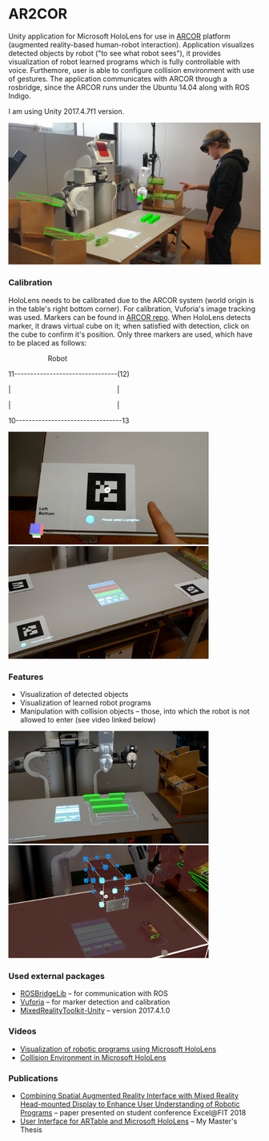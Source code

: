 # AR2COR

Unity application for Microsoft HoloLens for use in [ARCOR](https://github.com/robofit/arcor) platform (augmented reality-based human-robot interaction). Application visualizes detected objects by robot ("to see what robot sees"), it provides visualization of robot learned programs which is fully controllable with voice. Furthemore, user is able to configure collision environment with use of gestures. The application communicates with ARCOR through a rosbridge, since the ARCOR runs under the Ubuntu 14.04 along with ROS Indigo.

I am using Unity 2017.4.7f1 version.

<img src=/images/artableHoloFinal.jpg />

### Calibration
HoloLens needs to be calibrated due to the ARCOR system (world origin is in the table's right bottom corner). For calibration, Vuforia's image tracking was used. Markers can be found in [ARCOR repo](https://github.com/robofit/arcor/tree/master/art_calibration/markers). When HoloLens detects marker, it draws virtual cube on it; when satisfied with detection, click on the cube to confirm it's position. Only three markers are used, which have to be placed as follows:

&nbsp;&nbsp;&nbsp;&nbsp;&nbsp;&nbsp;&nbsp;&nbsp;&nbsp;&nbsp;&nbsp;&nbsp;&nbsp;&nbsp;&nbsp;&nbsp;&nbsp;&nbsp;&nbsp;&nbsp;Robot

11--------------------------------(12)

|&nbsp;&nbsp;&nbsp;&nbsp;&nbsp;&nbsp;&nbsp;&nbsp;&nbsp;&nbsp;&nbsp;&nbsp;&nbsp;&nbsp;&nbsp;&nbsp;&nbsp;&nbsp;&nbsp;&nbsp;&nbsp;&nbsp;&nbsp;&nbsp;&nbsp;&nbsp;&nbsp;&nbsp;&nbsp;&nbsp;&nbsp;&nbsp;&nbsp;&nbsp;&nbsp;&nbsp;&nbsp;&nbsp;&nbsp;&nbsp;&nbsp;&nbsp;&nbsp;&nbsp;&nbsp;&nbsp;&nbsp;&nbsp;&nbsp;&nbsp;&nbsp;&nbsp;&nbsp;&nbsp;|

|&nbsp;&nbsp;&nbsp;&nbsp;&nbsp;&nbsp;&nbsp;&nbsp;&nbsp;&nbsp;&nbsp;&nbsp;&nbsp;&nbsp;&nbsp;&nbsp;&nbsp;&nbsp;&nbsp;&nbsp;&nbsp;&nbsp;&nbsp;&nbsp;&nbsp;&nbsp;&nbsp;&nbsp;&nbsp;&nbsp;&nbsp;&nbsp;&nbsp;&nbsp;&nbsp;&nbsp;&nbsp;&nbsp;&nbsp;&nbsp;&nbsp;&nbsp;&nbsp;&nbsp;&nbsp;&nbsp;&nbsp;&nbsp;&nbsp;&nbsp;&nbsp;&nbsp;&nbsp;&nbsp;|

10---------------------------------13

<img src=/images/calib1.jpg width="400" /> <img src=/images/calib2.jpg width="400" />

### Features
 - Visualization of detected objects
 - Visualization of learned robot programs
 - Manipulation with collision objects – those, into which the robot is not allowed to enter (see video linked below)

<img src=/images/visualization.jpg width="400" /> <img src=/images/CollisionEnv.png width="400" />

### Used external packages
 - [ROSBridgeLib](https://github.com/MathiasCiarlo/ROSBridgeLib) – for communication with ROS
 - [Vuforia](https://library.vuforia.com/articles/Training/Developing-Vuforia-Apps-for-HoloLens) – for marker detection and calibration
 - [MixedRealityToolkit-Unity](https://github.com/Microsoft/MixedRealityToolkit-Unity) – version 2017.4.1.0

### Videos
 - [Visualization of robotic programs using Microsoft HoloLens](https://youtu.be/awy0nxeU-4w)
 - [Collision Environment in Microsoft HoloLens](https://youtu.be/WURgPFlkluk)

### Publications
 - [Combining Spatial Augmented Reality Interface with Mixed Reality Head-mounted Display to Enhance User Understanding of Robotic Programs](http://excel.fit.vutbr.cz/submissions/2018/044/44.pdf) – paper presented on student conference Excel@FIT 2018
 - [User Interface for ARTable and Microsoft HoloLens](https://www.fit.vutbr.cz/study/DP/DP.php.en?id=20106&file=t) – My Master's Thesis

